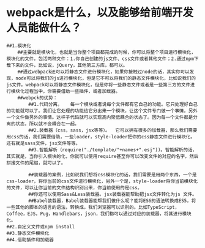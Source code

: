 # webpack是什么，以及能够给前端开发人员能做什么？
    ##1.模块化
        ##主要就是模块化，也就是当你整个项目都完成的时候，你可以将整个项目进行模块化，模块化的文件，包活两种文件：1.你自己创建的js文件、css文件或者其他文件；2.通过npm下载下来的文件，比如说，jQuery，其他第三方库，都可以。
        ##通过webpack还可以将静态文件进行模块化，如果你接触过node的话，其实你可以发现，node可以将我们的js进行模块化，但是它不可以将我们的静态文件模块化，比如说我们的js文件。webpack可以将静态文件模块化，但是你将一些静态文件或者是一些第三方的文件进行模块化过程当中，你需要借助一些插件，或者加载器。
        ##webpck的优势：
            ##1.代码分离。   每一个模块或者说每个文件都有它自己的功能。它只处理好自己的功能就可以了。我们让它处理的功能给它分出来一个模块，让这个文件专门做一个事情。另外一个文件做另外的事情。这样子代码就可以实现高内聚低耦合的状态了。因为每一个文件都是分离的状态，所以就不会耦合在一起。
            ##2.装载器（css，sass，jsx等等）。  它可以拥有很多的加载器，那么我们需要用css的话，我们需要借助，一些loader，style-loader把你的css静态文件进行模块化。还有就是sass文件，jsx文件等等。
            ##3.智能解析（require("./template/"+names+".esj"))。智能解析的话，其实就是，当你引入模块的化，你就可以使用require甚至你可以改变文件的对应的名字，然后拼接文件的尾缀，就可以了。

            ##装载器的案例，比如说我们想将css模块化的话，我们需要是用两个东西，一个是css-loader，将你当前的css文件进行模块化，另外一个是，style-loader将你当前模块化的文件，可以让你当前的文件结构识别出来，你当前使用的是css。
            ##你还可以使用Sass&Less装载器。jsx装载器能帮助把jsx文件转化为js 文件。
            ##Babel装载器，Babel装载器能帮我们做什么呢？能将ES6的语法转换成ES5，将一些其他的脚本的语言的语法，转换成，我们浏览器可以识别的。比如TypeScript，Coffee，EJS，Pug，Handlebars，json，我们都可以通过对应的装载器，将其进行模块化。
    ##2.自定义文件或npm install
    ##3.静态文件模块化
    ##4.借助插件和加载器
##